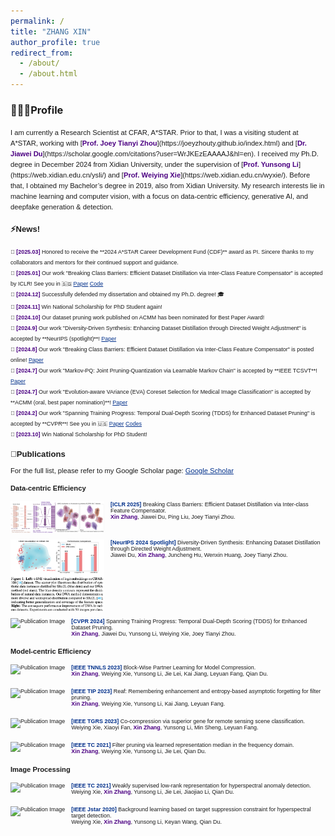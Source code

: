 ```yaml
---
permalink: /
title: "ZHANG XIN"
author_profile: true
redirect_from: 
  - /about/
  - /about.html
---
```


### 👩🏻‍💻Profile

<span style="font-family:Arial; font-size:0.8em;"> 
I am currently a Research Scientist at CFAR, A*STAR. Prior to that, I was a visiting student at A*STAR, working with [<span style="color:#4B0082;"><strong>Prof. Joey Tianyi Zhou</strong></span>](https://joeyzhouty.github.io/index.html) and [<span style="color:#4B0082;"><strong>Dr. Jiawei Du</strong></span>](https://scholar.google.com/citations?user=WrJKEzEAAAAJ&hl=en).  
I received my Ph.D. degree in December 2024 from Xidian University, under the supervision of [<span style="color:#4B0082;"><strong>Prof. Yunsong Li</strong></span>](https://web.xidian.edu.cn/ysli/) and [<span style="color:#4B0082;"><strong>Prof. Weiying Xie</strong></span>](https://web.xidian.edu.cn/wyxie/). Before that, I obtained my Bachelor’s degree in 2019, also from Xidian University.  
My research interests lie in machine learning and computer vision, with a focus on data-centric efficiency, generative AI, and deepfake generation & detection.
  
### ⚡️News!
<span style="font-family:Arial; font-size:0.8em;">
📌 <span style="color:#4B0082;"><strong>[2025.03]</strong></span> Honored to receive the **2024 A*STAR Career Development Fund (CDF)** award as PI.  
Sincere thanks to my collaborators and mentors for their continued support and guidance.<br>
📌 <span style="color:#4B0082;"><strong>[2025.01]</strong></span> Our work "Breaking Class Barriers: Efficient Dataset Distillation via Inter-Class Feature Compensator" is accepted by ICLR! See you in 🇸🇬 <a href="https://arxiv.org/abs/2408.06927" style="color:#00308B;">Paper</a>  <a href="https://github.com/zhangxin-xd/UFC" style="color:#00308B;">Code</a><br>
📌 <span style="color:#4B0082;"><strong>[2024.12]</strong></span> Successfully defended my dissertation and obtained my Ph.D. degree! 🎓 <br>
📌 <span style="color:#4B0082;"><strong>[2024.11]</strong></span> Win National Scholarship for PhD Student again! <br>
📌 <span style="color:#4B0082;"><strong>[2024.10]</strong></span> Our dataset pruning work published on ACMM has been nominated for Best Paper Award!<br>
📌 <span style="color:#4B0082;"><strong>[2024.9]</strong></span> Our work "Diversity-Driven Synthesis: Enhancing Dataset Distillation through Directed Weight Adjustment" is accepted by **NeurIPS (spotlight)**! <a href="https://arxiv.org/abs/2409.17612" style="color:#00308B;">Paper</a><br>
📌 <span style="color:#4B0082;"><strong>[2024.8]</strong></span> Our work "Breaking Class Barriers: Efficient Dataset Distillation via Inter-Class Feature Compensator" is posted online! <a href="https://arxiv.org/abs/2408.06927" style="color:#00308B;">Paper</a><br>
📌 <span style="color:#4B0082;"><strong>[2024.7]</strong></span> Our work "Markov-PQ: Joint Pruning-Quantization via Learnable Markov Chain" is accepted by **IEEE TCSVT**! <a href="https://ieeexplore.ieee.org/document/10620340" style="color:#00308B;">Paper</a><br>
📌 <span style="color:#4B0082;"><strong>[2024.7]</strong></span> Our work "Evolution-aware VAriance (EVA) Coreset Selection for Medical Image Classification" is accepted by **ACMM (oral, best paper nomination)**! <a href="https://arxiv.org/abs/2406.05677" style="color:#00308B;">Paper</a><br>
📌 <span style="color:#4B0082;"><strong>[2024.2]</strong></span> Our work "Spanning Training Progress: Temporal Dual-Depth Scoring (TDDS) for Enhanced Dataset Pruning" is accepted by **CVPR**! See you in 🇺🇸 <a href="https://scholar.google.com/citations?view_op=view_citation&hl=zh-CN&user=rJMMViQAAAAJ&citation_for_view=rJMMViQAAAAJ:Tyk-4Ss8FVUC" style="color:#00308B;">Paper</a> <a href="https://github.com/zhangxin-xd/Dataset-Pruning-TDDS" style="color:#00308B;">Codes</a><br>
📌 <span style="color:#4B0082;"><strong>[2023.10]</strong></span>  Win National Scholarship for PhD Student!
</span>

### 📝Publications

For the full list, please refer to my Google Scholar page: <a href="https://scholar.google.com/citations?user=rJMMViQAAAAJ&hl=zh-CN&oi=ao" style="color:#00308B;">Google Scholar</a>

#### Data-centric Efficiency

<style>
  .publication-container {
    clear: both;
    margin-bottom: 2em;
    font-size:0.8em
  }

  .publication-container img {
    float: left;
    margin-right: 10px;
    margin-bottom: 10px;
    max-width: 150px;
    max-height: 150px;
  }
</style>

<div class="publication-container">
  <img src="./images/UFC.png" alt="Publication Image">
  
  <div>
    <span style="color: #00308B; font-weight: bold">[ICLR 2025]</span> Breaking Class Barriers: Efficient Dataset Distillation via Inter-class Feature Compensator.
 <br>
    <strong style="color:#4B0082;">Xin Zhang</strong>, Jiawei Du, Ping Liu, Joey Tianyi Zhou.
  </div>
</div>

<div class="publication-container">
  <img src="./images/DWA.png" alt="Publication Image">
  
  <div>
    <span style="color: #00308B; font-weight: bold">[NeurIPS 2024 Spotlight]</span> Diversity-Driven Synthesis: Enhancing Dataset Distillation through Directed Weight Adjustment.
 <br>
    Jiawei Du, <strong style="color:#4B0082;">Xin Zhang</strong>, Juncheng Hu, Wenxin Huang, Joey Tianyi Zhou.
  </div>
</div>

<div class="publication-container">
  <img src="./images/TDDS.png" alt="Publication Image">
  
  <div>
    <span style="color: #00308B; font-weight: bold">[CVPR 2024]</span> Spanning Training Progress: Temporal Dual-Depth Scoring (TDDS) for Enhanced Dataset Pruning. <br>
    <strong style="color:#4B0082;">Xin Zhang</strong>, Jiawei Du, Yunsong Li, Weiying Xie, Joey Tianyi Zhou.
  </div>
</div>

#### Model-centric Efficiency

<div class="publication-container">
  <img src="./images/BPL.png" alt="Publication Image">
  
  <div>
    <span style="color: #00308B; font-weight: bold">[IEEE TNNLS 2023]</span> Block-Wise Partner Learning for Model Compression. <br>
    <strong style="color:#4B0082;">Xin Zhang</strong>, Weiying Xie, Yunsong Li, Jie Lei, Kai Jiang, Leyuan Fang, Qian Du. 
  </div>
</div>

<div class="publication-container">
  <img src="./images/REAF.png" alt="Publication Image">
  
  <div>
    <span style="color: #00308B; font-weight: bold">[IEEE TIP 2023]</span> Reaf: Remembering enhancement and entropy-based asymptotic forgetting for filter pruning.<br>
    <strong style="color:#4B0082;">Xin Zhang</strong>, Weiying Xie, Yunsong Li, Kai Jiang, Leyuan Fang. 
  </div>
</div>


<div class="publication-container">
  <img src="./images/CCSG.png" alt="Publication Image">
  
  <div>
    <span style="color: #00308B; font-weight: bold">[IEEE TGRS 2023]</span> Co-compression via superior gene for remote sensing scene classification.<br>
    Weiying Xie, Xiaoyi Fan, <strong style="color:#4B0082;">Xin Zhang</strong>, Yunsong Li, Min Sheng, Leyuan Fang.
  </div>
</div>


<div class="publication-container">
  <img src="./images/LRMF.jpg" alt="Publication Image">
  
  <div>
    <span style="color: #00308B; font-weight: bold">[IEEE TC 2021]</span> Filter pruning via learned representation median in the frequency domain. <br>
    <strong style="color:#4B0082;">Xin Zhang</strong>, Weiying Xie, Yunsong Li, Jie Lei, Qian Du.
  </div>
</div>

#### Image Processing

<div class="publication-container">
  <img src="./images/WSLRR.png" alt="Publication Image">
  
  <div>
    <span style="color: #00308B; font-weight: bold">[IEEE TC 2021]</span> Weakly supervised low-rank representation for hyperspectral anomaly detection. <br>
    Weiying Xie, <strong style="color:#4B0082;">Xin Zhang</strong>, Yunsong Li, Jie Lei, Jiaojiao Li, Qian Du.
  </div>
</div>

<div class="publication-container">
  <img src="./images/DBLP.jpg" alt="Publication Image">
  
  <div>
    <span style="color: #00308B; font-weight: bold">[IEEE Jstar 2020]</span> Background learning based on target suppression constraint for hyperspectral target detection. <br>
    Weiying Xie, <strong style="color:#4B0082;">Xin Zhang</strong>, Yunsong Li, Keyan Wang, Qian Du.
  </div>
</div>

<script type='text/javascript' id='mapmyvisitors' src='https://mapmyvisitors.com/map.js?cl=ffffff&w=300&t=tt&d=_vRR3FmDwVIvtBQN_6bKVbHop3k2KYNfbwrXqK5rBgQ'></script>


